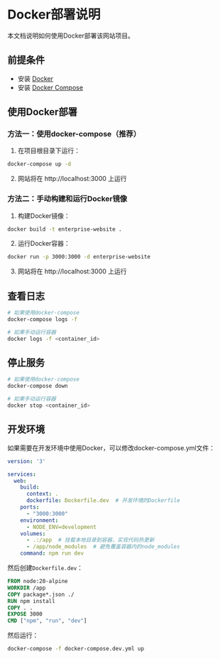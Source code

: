 # Docker部署说明

本文档说明如何使用Docker部署该网站项目。

## 前提条件

- 安装 [Docker](https://docs.docker.com/get-docker/)
- 安装 [Docker Compose](https://docs.docker.com/compose/install/)

## 使用Docker部署

### 方法一：使用docker-compose（推荐）

1. 在项目根目录下运行：

```bash
docker-compose up -d
```

2. 网站将在 http://localhost:3000 上运行

### 方法二：手动构建和运行Docker镜像

1. 构建Docker镜像：

```bash
docker build -t enterprise-website .
```

2. 运行Docker容器：

```bash
docker run -p 3000:3000 -d enterprise-website
```

3. 网站将在 http://localhost:3000 上运行

## 查看日志

```bash
# 如果使用docker-compose
docker-compose logs -f

# 如果手动运行容器
docker logs -f <container_id>
```

## 停止服务

```bash
# 如果使用docker-compose
docker-compose down

# 如果手动运行容器
docker stop <container_id>
```

## 开发环境

如果需要在开发环境中使用Docker，可以修改docker-compose.yml文件：

```yaml
version: '3'

services:
  web:
    build: 
      context: .
      dockerfile: Dockerfile.dev  # 开发环境的Dockerfile
    ports:
      - "3000:3000"
    environment:
      - NODE_ENV=development
    volumes:
      - .:/app  # 挂载本地目录到容器，实现代码热更新
      - /app/node_modules  # 避免覆盖容器内的node_modules
    command: npm run dev
```

然后创建`Dockerfile.dev`：

```dockerfile
FROM node:20-alpine
WORKDIR /app
COPY package*.json ./
RUN npm install
COPY . .
EXPOSE 3000
CMD ["npm", "run", "dev"]
```

然后运行：

```bash
docker-compose -f docker-compose.dev.yml up
``` 